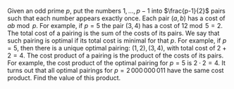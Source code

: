 Given an odd prime $p$, put the numbers $1,...,p-1$ into $\frac{p-1}{2}$ pairs such that each number appears exactly once. Each pair $(a,b)$ has a cost of $ab \bmod p$. For example, if $p=5$ the pair $(3,4)$ has a cost of $12 \bmod 5 = 2$.
The total cost of a pairing is the sum of the costs of its pairs. We say that such pairing is optimal if its total cost is minimal for that $p$.
For example, if $p = 5$, then there is a unique optimal pairing: $(1, 2), (3, 4)$, with total cost of $2 + 2 = 4$.
The cost product of a pairing is the product of the costs of its pairs. For example, the cost product of the optimal pairing for $p = 5$ is $2 \cdot 2 = 4$.
It turns out that all optimal pairings for $p = 2\,000\,000\,011$ have the same cost product.
Find the value of this product.